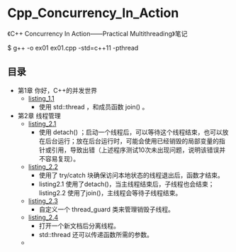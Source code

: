 # Cpp_Concurrency_In_Action
《C++ Concurrency In Action——Practical Multithreading》笔记

$ g++ -o ex01 ex01.cpp -std=c++11 -pthread


## 目录
- 第1章 你好，C++的并发世界
	- [listing_1.1](listing_1.1.cpp)
		- 使用 std::thread ，和成员函数 join() 。
- 第2章 线程管理
	- [listing_2.1](listing_2.1.cpp)
		- 使用 detach() ；启动一个线程后，可以等待这个线程结束，也可以放在后台运行；放在后台运行时，可能会使用已经销毁的局部变量的指针或引用，导致出错（上述程序测试10次未出现问题，说明该错误并不容易复现）。
    - [listing_2.2](listing_2.2.cpp)
    	- 使用了 try/catch 块确保访问本地状态的线程退出后，函数才结束。
    	- listing2.1 使用了detach()，当主线程结束后，子线程也会结束；listing2.2 使用了join()，主线程会等待子线程结束。
    - [listing_2.3](listing_2.3.cpp)
    	- 自定义一个 thread_guard 类来管理销毁子线程。
    - [listing_2.4](listing_2.4.cpp)
    	- 打开一个新文档后分离线程。
    	- std::thread 还可以传递函数所需的参数。
    - 

